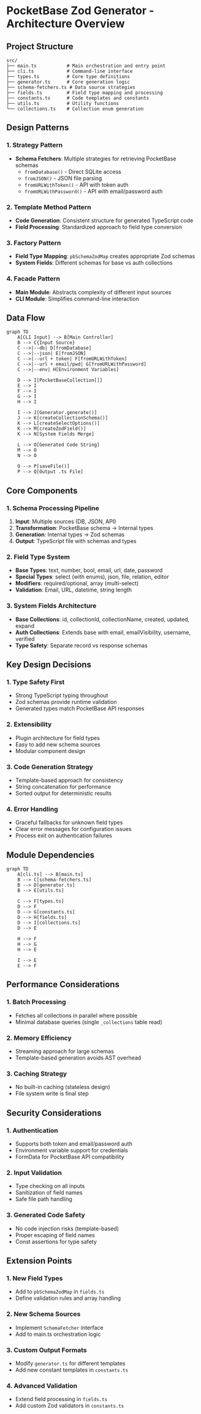 # PocketBase Zod Generator - Architecture Overview

## Project Structure

```
src/
├── main.ts           # Main orchestration and entry point
├── cli.ts            # Command-line interface
├── types.ts          # Core type definitions
├── generator.ts      # Core generation logic
├── schema-fetchers.ts # Data source strategies
├── fields.ts         # Field type mapping and processing
├── constants.ts      # Code templates and constants
├── utils.ts          # Utility functions
└── collections.ts    # Collection enum generation
```

## Design Patterns

### 1. Strategy Pattern
- **Schema Fetchers**: Multiple strategies for retrieving PocketBase schemas
  - `fromDatabase()` - Direct SQLite access
  - `fromJSON()` - JSON file parsing
  - `fromURLWithToken()` - API with token auth
  - `fromURLWithPassword()` - API with email/password auth

### 2. Template Method Pattern
- **Code Generation**: Consistent structure for generated TypeScript code
- **Field Processing**: Standardized approach to field type conversion

### 3. Factory Pattern
- **Field Type Mapping**: `pbSchemaZodMap` creates appropriate Zod schemas
- **System Fields**: Different schemas for base vs auth collections

### 4. Facade Pattern
- **Main Module**: Abstracts complexity of different input sources
- **CLI Module**: Simplifies command-line interaction

## Data Flow

```mermaid
graph TD
    A[CLI Input] --> B[Main Controller]
    B --> C{Input Source}
    C -->|--db| D[fromDatabase]
    C -->|--json| E[fromJSON]
    C -->|--url + token| F[fromURLWithToken]
    C -->|--url + email/pwd| G[fromURLWithPassword]
    C -->|--env| H[Environment Variables]
    
    D --> I[PocketBaseCollection[]]
    E --> I
    F --> I
    G --> I
    H --> I
    
    I --> J[Generator.generate()]
    J --> K[createCollectionSchema()]
    K --> L[createSelectOptions()]
    K --> M[createZodField()]
    K --> N[System Fields Merge]
    
    L --> O[Generated Code String]
    M --> O
    N --> O
    
    O --> P[saveFile()]
    P --> Q[Output .ts File]
```

## Core Components

### 1. Schema Processing Pipeline
1. **Input**: Multiple sources (DB, JSON, API)
2. **Transformation**: PocketBase schema → Internal types
3. **Generation**: Internal types → Zod schemas
4. **Output**: TypeScript file with schemas and types

### 2. Field Type System
- **Base Types**: text, number, bool, email, url, date, password
- **Special Types**: select (with enums), json, file, relation, editor
- **Modifiers**: required/optional, array (multi-select)
- **Validation**: Email, URL, datetime, string length

### 3. System Fields Architecture
- **Base Collections**: id, collectionId, collectionName, created, updated, expand
- **Auth Collections**: Extends base with email, emailVisibility, username, verified
- **Type Safety**: Separate record vs response schemas

## Key Design Decisions

### 1. Type Safety First
- Strong TypeScript typing throughout
- Zod schemas provide runtime validation
- Generated types match PocketBase API responses

### 2. Extensibility
- Plugin architecture for field types
- Easy to add new schema sources
- Modular component design

### 3. Code Generation Strategy
- Template-based approach for consistency
- String concatenation for performance
- Sorted output for deterministic results

### 4. Error Handling
- Graceful fallbacks for unknown field types
- Clear error messages for configuration issues
- Process exit on authentication failures

## Module Dependencies

```mermaid
graph TD
    A[cli.ts] --> B[main.ts]
    B --> C[schema-fetchers.ts]
    B --> D[generator.ts]
    B --> E[utils.ts]
    
    C --> F[types.ts]
    D --> F
    D --> G[constants.ts]
    D --> H[fields.ts]
    D --> I[collections.ts]
    D --> E
    
    H --> F
    H --> G
    H --> E
    
    I --> E
    E --> F
```

## Performance Considerations

### 1. Batch Processing
- Fetches all collections in parallel where possible
- Minimal database queries (single `_collections` table read)

### 2. Memory Efficiency
- Streaming approach for large schemas
- Template-based generation avoids AST overhead

### 3. Caching Strategy
- No built-in caching (stateless design)
- File system write is final step

## Security Considerations

### 1. Authentication
- Supports both token and email/password auth
- Environment variable support for credentials
- FormData for PocketBase API compatibility

### 2. Input Validation
- Type checking on all inputs
- Sanitization of field names
- Safe file path handling

### 3. Generated Code Safety
- No code injection risks (template-based)
- Proper escaping of field names
- Const assertions for type safety

## Extension Points

### 1. New Field Types
- Add to `pbSchemaZodMap` in `fields.ts`
- Define validation rules and array handling

### 2. New Schema Sources
- Implement `SchemaFetcher` interface
- Add to main.ts orchestration logic

### 3. Custom Output Formats
- Modify `generator.ts` for different templates
- Add new constant templates in `constants.ts`

### 4. Advanced Validation
- Extend field processing in `fields.ts`
- Add custom Zod validators in `constants.ts`